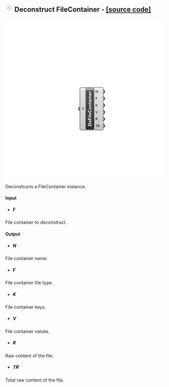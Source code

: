 ## ![](../../Images/Icons/Deconstruct_FileContainer.png) Deconstruct FileContainer - [[source code]](https://github.com/Eddy3D-Dev/Eddy3D/tree/dev/Deconstruct%20FileContainer.cs)

![](../../Images/Components/Deconstruct_FileContainer.png)

Deconstructs a FileContainer instance.

#### Input
* ##### F 
File container to deconstruct.

#### Output
* ##### N
File container name.
* ##### F
File container file type.
* ##### K
File container keys.
* ##### V
File container values.
* ##### R
Raw content of the file.
* ##### TR
Total raw content of the file.